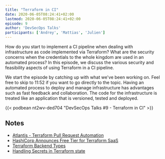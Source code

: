 ```yaml
---
title: "Terraform in CI"
date: 2020-06-05T08:24:41+02:00
lastmod: 2020-06-05T08:24:41+02:00
episode: 9
author: 'DevSecOps Talks'
participants: ['Andrey', 'Mattias', 'Julien']
---
```


How do you start to implement a CI pipeline when dealing with infrastructure as code implemented via Terraform?
What are the security concerns when the credentials to the whole kingdom are used in an automated process?
In this episode, we discuss the various security and feasibility aspects of using Terraform in a CI pipeline.

<!--more-->
We start the episode by catching up with what we've been working on.
Feel free to skip to 11:52 if you want to go directly to the topic.
Having an automated process to deploy and manage infrastructure has advantages such as fast feedback and collaboration.
The code for the infrastructure is treated like an application that is versioned, tested and deployed.

<!-- Player -->

{{< podbean nt2wv-ded704 "DevSecOps Talks #9 - Terraform in CI" >}}

## Notes

- [Atlantis - Terraform Pull Request Automation ](https://www.runatlantis.io/)
- [HashiCorp Announces Free Tier for Terraform SaaS](https://www.hashicorp.com/resources/hashicorp-announces-terraform-saas-free-tier/)
- [Terraform Backend Types](https://www.terraform.io/docs/backends/types/index.html)
- [Handling Secrets in Terraform state](https://www.terraform.io/docs/extend/best-practices/sensitive-state.html)
